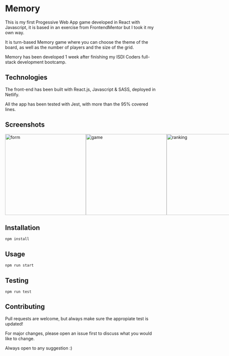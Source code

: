# Memory

This is my first Progessive Web App game developed in React with Javascript, it is based in an exercise from FrontendMentor but I took it my own way.

It is turn-based Memory game where you can choose the theme of the board, as well as the number of players and the size of the grid.

Memory has been developed 1 week after finishing my ISDI Coders full-stack development bootcamp.


## Technologies

The front-end has been built with React.js, Javascript & SASS, deployed in Netlify.

All the app has been tested with Jest, with more than the 95% covered lines.

## Screenshots

<div style="display: flex;">
    <img width="264" alt="form" src="https://user-images.githubusercontent.com/26439964/148698123-4e688a11-e111-400e-a12a-1a75d0b27bd7.png">
<img width="264" alt="game" src="https://user-images.githubusercontent.com/26439964/148698125-402a4888-9007-421e-baf1-4f5269b2127a.png">
<img width="264" alt="ranking" src="https://user-images.githubusercontent.com/26439964/148698128-ab695df1-ec7b-42f5-9d58-5528dc836fb7.png">
</div>


## Installation

```
npm install
```

## Usage

```
npm run start
```

## Testing
```
npm run test
```


## Contributing

Pull requests are welcome, but always make sure the appropiate test is updated! 

For major changes, please open an issue first to discuss what you would like to change.

Always open to any suggestion :)
